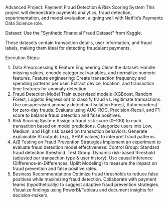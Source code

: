 Advanced Project: Payment Fraud Detection & Risk Scoring System
This project will demonstrate payments analytics, fraud detection, experimentation, and model evaluation, aligning well with Netflix’s Payments Data Science role.

Dataset:
Use the "Synthetic Financial Fraud Dataset" from Kaggle.

These datasets contain transaction details, user information, and fraud labels, making them ideal for detecting fraudulent payments.

Execution Steps:
1. Data Preprocessing & Feature Engineering
Clean the dataset: Handle missing values, encode categorical variables, and normalize numeric features.
Feature engineering:
Create transaction frequency and spending patterns per user.
Extract device, location, and transaction time features for anomaly detection.
2. Fraud Detection Model
Train supervised models (XGBoost, Random Forest, Logistic Regression) to classify fraud vs. legitimate transactions.
Use unsupervised anomaly detection (Isolation Forest, Autoencoders) for zero-day frauds.
Evaluate using AUC-ROC, Precision-Recall, and F1-score to balance fraud detection and false positives.
3. Risk Scoring System
Assign a fraud risk score (0–100) to each transaction based on model predictions.
Categorize users into Low, Medium, and High risk based on transaction behaviors.
Generate explainable AI outputs (e.g., SHAP values) to interpret fraud patterns.
4. A/B Testing on Fraud Prevention Strategies
Implement an experiment to evaluate fraud detection model effectiveness:
Control Group: Standard fraud detection threshold.
Test Group: Dynamic risk-based threshold (adjusted per transaction type & user history).
Use causal inference (Difference-in-Differences, Uplift Modeling) to measure the impact on fraud prevention and false positive rates.
5. Business Recommendations
Optimize fraud thresholds to reduce false positives while maximizing fraud detection.
Collaborate with payment teams (hypothetically) to suggest adaptive fraud prevention strategies.
Visualize findings using PowerBI/Tableau and document insights for decision-makers.

